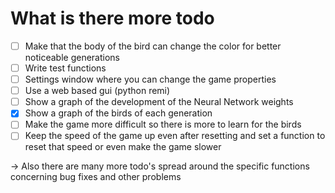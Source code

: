 # What is there more todo

- [ ] Make that the body of the bird can change the color for better noticeable generations
- [ ] Write test functions
- [ ] Settings window where you can change the game properties
- [ ] Use a web based gui (python remi)
- [ ] Show a graph of the development of the Neural Network weights
- [x] Show a graph of the birds of each generation
- [ ] Make the game more difficult so there is more to learn for the birds
- [ ] Keep the speed of the game up even after resetting and set a function to reset that speed or even make the game slower

&rarr; Also there are many more todo's spread around the specific functions concerning bug fixes and other problems